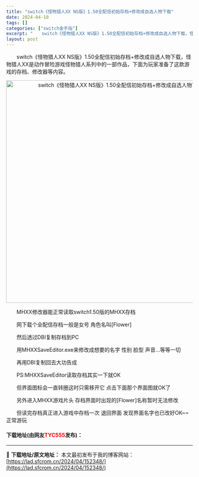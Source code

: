 ```yaml
---
title: "switch《怪物猎人XX NS版》1.50全配信初始存档+修改成自选人物下载"
date: 2024-04-10
tags: []
categories: ["switch金手指"]
excerpt: "　　switch《怪物猎人XX NS版》1.50全配信初始存档+修改成自选人物下载，怪物猎人XX是动作冒险游戏怪物猎人系列中的一部作品，下面为玩家准备了这款游戏的存档、修改器等内容。 　　MHXX修改器能正常读取switch1.50版的MHXX存档 　　网下载个全配信存档一般是女号 角色名叫[Flo&hellip;"
layout: post
---
```


 <p>　　switch《怪物猎人XX NS版》1.50全配信初始存档+修改成自选人物下载，怪物猎人XX是动作冒险游戏怪物猎人系列中的一部作品，下面为玩家准备了这款游戏的存档、修改器等内容。</p> <p align="center"><img align="" border="0" src="https://lad.sfcrom.cn/wp-content/uploads/2024/04/20240410_6615daab3bcee.webp" width="600" alt="switch《怪物猎人XX NS版》1.50全配信初始存档+修改成自选人物下载" /></p> <p>　　MHXX修改器能正常读取switch1.50版的MHXX存档</p> <p>　　网下载个全配信存档一般是女号 角色名叫[Flower]</p> <p>　　然后透过DBI复制存档到PC</p> <p>　　用MHXXSaveEditor.exe来修改成想要的名字 性别 脸型 声音...等等一切</p> <p>　　再用DBI复制回去大功告成</p> <p>　　PS:MHXXSaveEditor读取存档其实一下就OK</p> <p>　　但界面图标会一直转圈这时只需移开它 点击下面那个界面图就OK了</p> <p>　　另外进入MHXX游戏片头 存档界面时出现的[Flower]名称暂时无法修改</p> <p>　　但读完存档真正进入游戏中存档一次 退回界面 发现界面名字也已改好OK~~正常游玩</p> <p><h4>下载地址(由网友<font color="red">TYC555</font>发布)：</h4></p> 

---
📖 **下载地址/原文地址：** 本文最初发布于我的博客网站：[https://lad.sfcrom.cn/2024/04/152348/](https://lad.sfcrom.cn/2024/04/152348/)
